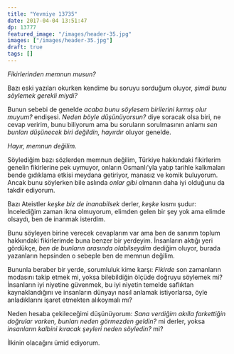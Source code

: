 ```yaml
---
title: "Yevmiye 13735"
date: 2017-04-04 13:51:47
dp: 13777
featured_image: "/images/header-35.jpg"
images: ["/images/header-35.jpg"]
draft: true
tags: []
---
```




*Fikirlerinden memnun musun?*

Bazı eski yazıları okurken kendime bu soruyu sorduğum oluyor, *şimdi bunu
söylemek gerekli miydi?*

Bunun sebebi de genelde *acaba bunu söylesem birilerini kırmış olur muyum?*
endişesi. *Neden böyle düşünüyorsun?* diye soracak olsa biri, ne cevap veririm,
bunu biliyorum ama bu soruların sorulmasının anlamı *sen bunları düşünecek biri
değildin, hayırdır* oluyor genelde.

*Hayır, memnun değilim.*

Söylediğim bazı sözlerden memnun değilim, Türkiye hakkındaki fikirlerim genelin
fikirlerine pek uymuyor, onların Osmanlı'yla yatıp tarihle kalkmaları bende
gıdıklama etkisi meydana getiriyor, manasız ve komik buluyorum. Ancak bunu
söylerken bile aslında *onlar gibi* olmanın daha iyi olduğunu da takdir
ediyorum.

Bazı Ateistler *keşke biz de inanabilsek* derler, *keşke* kısmı şudur:
İncelediğim zaman ikna olmuyorum, elimden gelen bir şey yok ama elimde olsaydı,
ben de inanmak isterdim.

Bunu söyleyen birine verecek cevaplarım var ama ben de sanırım toplum hakkındaki
fikirlerimde buna benzer bir yerdeyim. İnsanların aktığı yeri gördükçe, *ben de
bunların arasında olabilseydim* dediğim oluyor, burada yazanların hepsinden o
sebeple ben de memnun değilim.

Bununla beraber bir yerde, sorumluluk kime karşı: *Fikirde* son zamanların
modasını takip etmek mi, yoksa bilebildiğin ölçüde doğruyu söylemek mi?
İnsanların iyi niyetine güvenmek, bu iyi niyetin temelde saflıktan
kaynaklandığını ve insanların dünyayı nasıl anlamak istiyorlarsa, öyle
anladıklarını işaret etmekten alıkoymalı mı?

Neden hesaba çekileceğimi düşünüyorum: *Sana verdiğim akılla farkettiğin
doğrular varken, bunları neden görmezden geldin?* mi derler, yoksa *insanların
kalbini kıracak şeyleri neden söyledin?* mi?

İlkinin olacağını ümid ediyorum. 


